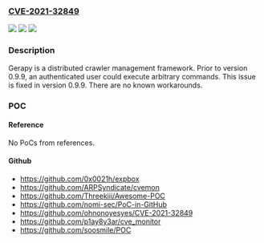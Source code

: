 ### [CVE-2021-32849](https://cve.mitre.org/cgi-bin/cvename.cgi?name=CVE-2021-32849)
![](https://img.shields.io/static/v1?label=Product&message=gerapy&color=blue)
![](https://img.shields.io/static/v1?label=Version&message=0.9.9%3C%200.9.9%20&color=brighgreen)
![](https://img.shields.io/static/v1?label=Vulnerability&message=CWE-78%20OS%20Command%20Injection&color=brighgreen)

### Description

Gerapy is a distributed crawler management framework. Prior to version 0.9.9, an authenticated user could execute arbitrary commands. This issue is fixed in version 0.9.9. There are no known workarounds.

### POC

#### Reference
No PoCs from references.

#### Github
- https://github.com/0x0021h/expbox
- https://github.com/ARPSyndicate/cvemon
- https://github.com/Threekiii/Awesome-POC
- https://github.com/nomi-sec/PoC-in-GitHub
- https://github.com/ohnonoyesyes/CVE-2021-32849
- https://github.com/p1ay8y3ar/cve_monitor
- https://github.com/soosmile/POC


